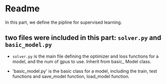 # Readme
In this part, we define the pipline for supervised learning.

## two files were included in this part: `solver.py` and `basic_model.py`
- `solver.py` is the main file defining the optimizer and loss functions for a model, and the num of gpus to use. Inherit from basic_ Model class.

- 'basic_model.py' is the basic class for a model, including the train, test functions and save_model function, load_model function.

